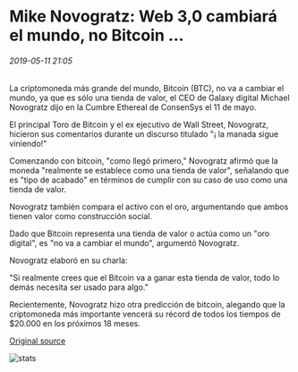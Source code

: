 # Mike Novogratz: Web 3,0 cambiará el mundo, no Bitcoin ...

###### 2019-05-11 21:05

La criptomoneda más grande del mundo, Bitcoin (BTC), no va a cambiar el mundo, ya que es sólo una tienda de valor, el CEO de Galaxy digital Michael Novogratz dijo en la Cumbre Ethereal de ConsenSys el 11 de mayo.

El principal Toro de Bitcoin y el ex ejecutivo de Wall Street, Novogratz, hicieron sus comentarios durante un discurso titulado "¡ la manada sigue viniendo!"

Comenzando con bitcoin, "como llegó primero," Novogratz afirmó que la moneda "realmente se establece como una tienda de valor", señalando que es "tipo de acabado" en términos de cumplir con su caso de uso como una tienda de valor.

Novogratz también compara el activo con el oro, argumentando que ambos tienen valor como construcción social.

Dado que Bitcoin representa una tienda de valor o actúa como un "oro digital", es "no va a cambiar el mundo", argumentó Novogratz.

Novogratz elaboró en su charla:

"Si realmente crees que el Bitcoin va a ganar esta tienda de valor, todo lo demás necesita ser usado para algo."

Recientemente, Novogratz hizo otra predicción de bitcoin, alegando que la criptomoneda más importante vencerá su récord de todos los tiempos de $20.000 en los próximos 18 meses.

[Original source](https://cointelegraph.com/news/mike-novogratz-web-30-will-change-the-world-not-bitcoin)

![stats](https://c.statcounter.com/11760860/0/a89fa40b/1/ "stats")